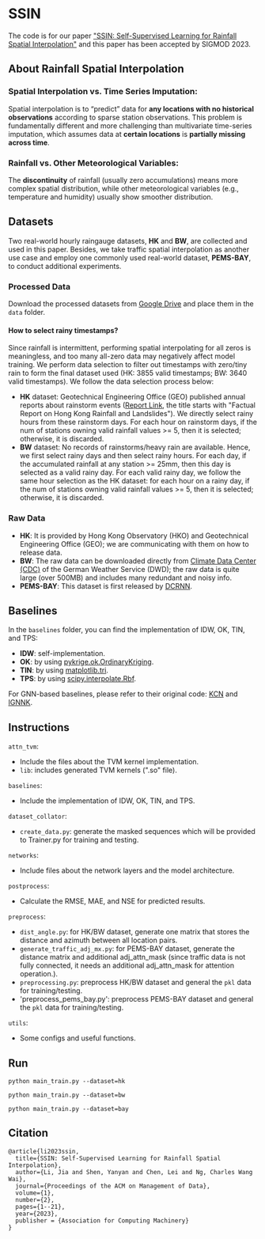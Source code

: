 # SSIN
The code is for our paper ["SSIN: Self-Supervised Learning for Rainfall Spatial Interpolation"](https://dl.acm.org/doi/10.1145/3589321) 
and this paper has been accepted by SIGMOD 2023.

## About Rainfall Spatial Interpolation
### Spatial Interpolation vs. Time Series Imputation:
Spatial interpolation is to “predict” data for **any locations with no historical observations** according to sparse station observations. This problem is fundamentally different and more challenging than multivariate time-series imputation, which assumes data at **certain locations** is **partially missing across time**.

### Rainfall vs. Other Meteorological Variables:
The **discontinuity** of rainfall (usually zero accumulations) means more complex spatial distribution, while other meteorological variables (e.g., temperature and humidity) usually show smoother distribution.

##  Datasets
Two real-world hourly raingauge datasets, **HK** and **BW**, are collected and used in this paper. Besides, we take traffic spatial interpolation as another use case and employ one commonly used real-world dataset, **PEMS-BAY**, to conduct additional experiments.

### Processed Data
Download the processed datasets from [Google Drive](https://drive.google.com/drive/folders/1tiS5UjcspNKcWL8RA7J3PxqhwciR5Lg3) and place them in the `data` folder.

#### How to select rainy timestamps?
Since rainfall is intermittent, performing spatial interpolating for all zeros is meaningless, and too many all-zero data may negatively affect model training. We perform data selection to filter out timestamps with zero/tiny rain to form the final dataset used (HK: 3855 valid timestamps; BW: 3640 valid timestamps). We follow the data selection process below:
* **HK** dataset: Geotechnical Engineering Office (GEO) published annual reports about rainstorm events ([Report Link](https://www.cedd.gov.hk/eng/publications/geo/geo-reports/index.html), the title starts with "Factual Report on Hong Kong Rainfall and Landslides"). We directly select rainy hours from these rainstorm days. For each hour on rainstorm days, if the num of stations owning valid rainfall values >= 5, then it is selected; otherwise, it is discarded.
* **BW** dataset: No records of rainstorms/heavy rain are available. Hence, we first select rainy days and then select rainy hours. For each day, if the accumulated rainfall at any station >= 25mm, then this day is selected as a valid rainy day. For each valid rainy day, we follow the same hour selection as the HK dataset: for each hour on a rainy day, if the num of stations owning valid rainfall values >= 5, then it is selected; otherwise, it is discarded.

### Raw Data
* **HK**: It is provided by Hong Kong Observatory (HKO) and Geotechnical Engineering Office (GEO); we are communicating with them on how to release data.
* **BW**: The raw data can be downloaded directly from [Climate Data Center (CDC)](https://www.dwd.de/EN/climate_environment/cdc/cdc_node_en.html) of the German Weather Service (DWD); the raw data is quite large (over 500MB) and includes many redundant and noisy info.
* **PEMS-BAY**: This dataset is first released by [DCRNN](https://github.com/liyaguang/DCRNN/tree/master).

## Baselines
In the `baselines` folder, you can find the implementation of IDW, OK, TIN, and TPS:
* **IDW**: self-implementation.
* **OK**: by using [pykrige.ok.OrdinaryKriging](https://geostat-framework.readthedocs.io/projects/pykrige/en/stable/generated/pykrige.ok.OrdinaryKriging.html).
* **TIN**: by using [matplotlib.tri](https://matplotlib.org/stable/api/tri_api.html).
* **TPS**: by using [scipy.interpolate.Rbf](https://docs.scipy.org/doc/scipy/reference/generated/scipy.interpolate.Rbf.html).

For GNN-based baselines, please refer to their original code: [KCN](https://github.com/tufts-ml/KCN) and [IGNNK](https://github.com/Kaimaoge/IGNNK).


## Instructions
`attn_tvm`:
* Include the files about the TVM kernel implementation.
* `lib`: includes generated TVM kernels (\".so\" file).

`baselines`:
* Include the implementation of IDW, OK, TIN, and TPS.

`dataset_collator`:
* `create_data.py`: generate the masked sequences which will be provided to Trainer.py for training and testing.

`networks`:
* Include files about the network layers and the model architecture.

`postprocess`:
* Calculate the RMSE, MAE, and NSE for predicted results.

`preprocess`:
* `dist_angle.py`: for HK/BW dataset, generate one matrix that stores the distance and azimuth between all location pairs.
* `generate_traffic_adj_mx.py`: for PEMS-BAY dataset, generate the distance matrix and additional adj_attn_mask (since traffic data is not fully connected, it needs an additional adj_attn_mask for attention operation.). 
* `preprocessing.py`: preprocess HK/BW dataset and general the `pkl` data for training/testing.
* 'preprocess_pems_bay.py':  preprocess PEMS-BAY dataset and general the `pkl` data for training/testing.

`utils`:
* Some configs and useful functions.

## Run
```
python main_train.py --dataset=hk
```

```
python main_train.py --dataset=bw
```

```
python main_train.py --dataset=bay
```

## Citation
```
@article{li2023ssin,
  title={SSIN: Self-Supervised Learning for Rainfall Spatial Interpolation},
  author={Li, Jia and Shen, Yanyan and Chen, Lei and Ng, Charles Wang Wai},
  journal={Proceedings of the ACM on Management of Data},
  volume={1},
  number={2},
  pages={1--21},
  year={2023},
  publisher = {Association for Computing Machinery}
}
```
